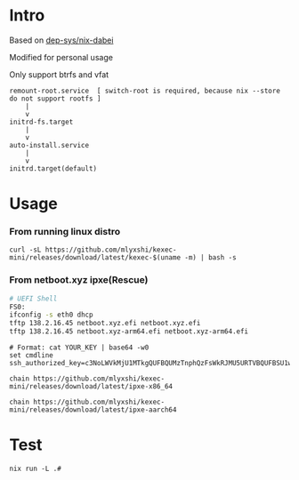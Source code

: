 # Intro
Based on [dep-sys/nix-dabei](https://github.com/dep-sys/nix-dabei/)

Modified for personal usage

Only support btrfs and vfat
```
remount-root.service  [ switch-root is required, because nix --store do not support rootfs ]
    |
    v
initrd-fs.target
    |
    v
auto-install.service
    |
    v
initrd.target(default)

```
# Usage
### From running linux distro
```
curl -sL https://github.com/mlyxshi/kexec-mini/releases/download/latest/kexec-$(uname -m) | bash -s
```
### From netboot.xyz ipxe(Rescue)

```sh
# UEFI Shell
FS0:
ifconfig -s eth0 dhcp
tftp 138.2.16.45 netboot.xyz.efi netboot.xyz.efi
tftp 138.2.16.45 netboot.xyz-arm64.efi netboot.xyz-arm64.efi
```
```
# Format: cat YOUR_KEY | base64 -w0
set cmdline ssh_authorized_key=c3NoLWVkMjU1MTkgQUFBQUMzTnphQzFsWkRJMU5URTVBQUFBSU1wYVkzTHlDVzRISHFicDRTQTR0bkErMUJrZ3dydHJvMnMvREVzQmNQRGUKCg==
``` 
```
chain https://github.com/mlyxshi/kexec-mini/releases/download/latest/ipxe-x86_64 
```
```
chain https://github.com/mlyxshi/kexec-mini/releases/download/latest/ipxe-aarch64 
```
# Test
```
nix run -L .#
```